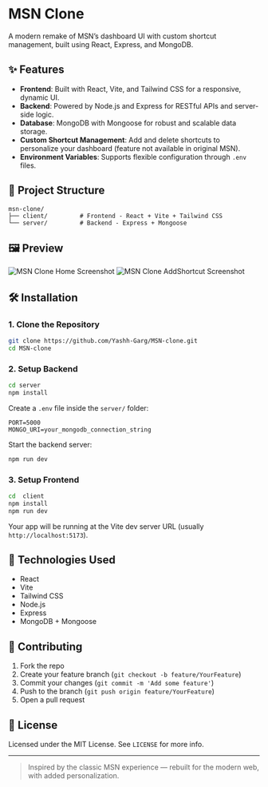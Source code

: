 
# MSN Clone

A modern remake of MSN’s dashboard UI with custom shortcut management, built using React, Express, and MongoDB.

## ✨ Features

- **Frontend**: Built with React, Vite, and Tailwind CSS for a responsive, dynamic UI.
- **Backend**: Powered by Node.js and Express for RESTful APIs and server-side logic.
- **Database**: MongoDB with Mongoose for robust and scalable data storage.
- **Custom Shortcut Management**: Add and delete shortcuts to personalize your dashboard (feature not available in original MSN).
- **Environment Variables**: Supports flexible configuration through `.env` files.

## 📁 Project Structure

```
msn-clone/
├── client/         # Frontend - React + Vite + Tailwind CSS
└── server/         # Backend - Express + Mongoose
```
## 🖼️ Preview

![MSN Clone Home Screenshot](./assets/Home.png)
![MSN Clone AddShortcut Screenshot](./assets/AddShortcut.png)


## 🛠️ Installation

### 1. Clone the Repository

```bash
git clone https://github.com/Yashh-Garg/MSN-clone.git
cd MSN-clone
```

### 2. Setup Backend

```bash
cd server
npm install
```

Create a `.env` file inside the `server/` folder:

```env
PORT=5000
MONGO_URI=your_mongodb_connection_string
```

Start the backend server:

```bash
npm run dev
```

### 3. Setup Frontend

```bash
cd  client
npm install
npm run dev
```

Your app will be running at the Vite dev server URL (usually `http://localhost:5173`).

## 🧪 Technologies Used

- React
- Vite
- Tailwind CSS
- Node.js
- Express
- MongoDB + Mongoose

## 🤝 Contributing

1. Fork the repo
2. Create your feature branch (`git checkout -b feature/YourFeature`)
3. Commit your changes (`git commit -m 'Add some feature'`)
4. Push to the branch (`git push origin feature/YourFeature`)
5. Open a pull request

## 📄 License

Licensed under the MIT License. See `LICENSE` for more info.

---

> Inspired by the classic MSN experience — rebuilt for the modern web, with added personalization.
